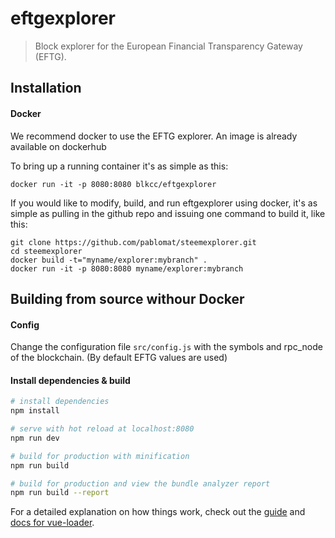 # eftgexplorer

> Block explorer for the European Financial Transparency Gateway (EFTG).

## Installation

#### Docker

We recommend docker to use the EFTG explorer. An image is already available on dockerhub

To bring up a running container it's as simple as this:
```
docker run -it -p 8080:8080 blkcc/eftgexplorer
```

If you would like to modify, build, and run eftgexplorer using docker, it's as simple as pulling in the github repo and issuing one command to build it, like this:
```
git clone https://github.com/pablomat/steemexplorer.git
cd steemexplorer
docker build -t="myname/explorer:mybranch" .
docker run -it -p 8080:8080 myname/explorer:mybranch
```

## Building from source withour Docker

#### Config

Change the configuration file `src/config.js` with the symbols and rpc_node of the blockchain. (By default EFTG values are used)

#### Install dependencies & build
``` bash
# install dependencies
npm install

# serve with hot reload at localhost:8080
npm run dev

# build for production with minification
npm run build

# build for production and view the bundle analyzer report
npm run build --report
```

For a detailed explanation on how things work, check out the [guide](http://vuejs-templates.github.io/webpack/) and [docs for vue-loader](http://vuejs.github.io/vue-loader).
